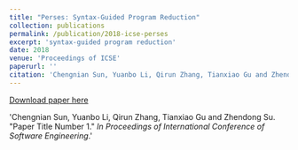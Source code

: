 ```yaml
---
title: "Perses: Syntax-Guided Program Reduction"
collection: publications
permalink: /publication/2018-icse-perses
excerpt: 'syntax-guided program reduction'
date: 2018
venue: 'Proceedings of ICSE'
paperurl: ''
citation: 'Chengnian Sun, Yuanbo Li, Qirun Zhang, Tianxiao Gu and Zhendong Su. &quot;Paper Title Number 1.&quot; <i>In Proceedings of International Conference of Software Engineering</i>.'
---
```

[Download paper here](http://chengniansun.bitbucket.io/papers/perses.pdf)

'Chengnian Sun, Yuanbo Li, Qirun Zhang, Tianxiao Gu and Zhendong Su. &quot;Paper Title Number 1.&quot; <i>In Proceedings of International Conference of Software Engineering</i>.'



























